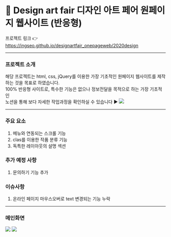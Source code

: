 # :art: Design art fair 디자인 아트 페어 원페이지 웹사이트 (반응형) 
프로젝트 링크 :point_right: https://ingseo.github.io/designartfair_onepageweb/2020design

***
### 프로젝트 소개
해당 프로젝트는 html, css, jQuery를 이용한 가장 기초적인 원페이지 웹사이트를 제작하는 것을 목표로 하였습니다. <br>
100% 반응형 사이트로, 특수한 기능은 없으나 정보전달을 목적으로 하는 가장 기초적인 <br>
노션을 통해 보다 자세한 작업과정을 확인하실 수 있습니다 :arrow_forward: <a href="https://ingseo.notion.site/a614b41638b04c7da2191429b1cb6995?v=a2b364dcf694451e93f960ec5985c0d6"><img src="https://img.shields.io/badge/Notion-000000?style=flat&logo=Notion&logoColor=white" /></a>
***
### 주요 요소
1. 메뉴와 연동되는 스크롤 기능
2. clas를 이용한 작품 분류 기능
3. 독특한 레이아웃의 설명 섹션

### 추가 예정 사항
1. 문의하기 기능 추가

### 이슈사항
1. 온라인 페이지 마우스오버로 text 변경되는 기능 누락

***
### 메인화면
<img src="https://i.imgur.com/fPx0egv.jpg" />
<img src="https://i.imgur.com/kSIPfe1.png" />
